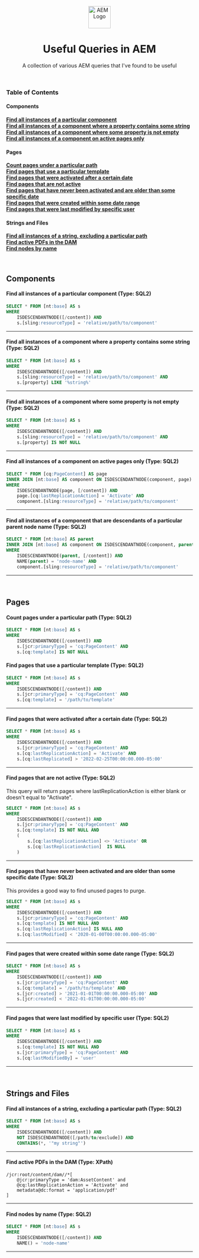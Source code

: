 <div align="center">
  <img height="60" src="https://static.wikia.nocookie.net/adobe/images/e/e2/Adobe_Experience_Manager_icon.svg/revision/latest/scale-to-width-down/512?cb=20200110101730" alt="AEM Logo">
  <h1>Useful Queries in AEM</h1>
  <p>A collection of various AEM queries that I've found to be useful</p>
</div>
<br>

### Table of Contents
#### Components
**[Find all instances of a particular component](#find-all-instances-of-a-particular-component-type-sql2)**<br>
**[Find all instances of a component where a property contains some string](#find-all-instances-of-a-component-where-a-property-contains-some-string-type-sql2)**<br>
**[Find all instances of a component where some property is not empty](#find-all-instances-of-a-component-where-some-property-is-not-empty-type-sql2)**<br>
**[Find all instances of a component on active pages only](#find-all-instances-of-a-component-on-active-pages-only-type-sql2)**<br>

#### Pages
**[Count pages under a particular path](#count-pages-under-a-particular-path-type-sql2)**<br>
**[Find pages that use a particular template](#find-pages-that-use-a-particular-template-type-sql2)**<br>
**[Find pages that were activated after a certain date](#find-pages-that-were-activated-after-a-certain-date-type-sql2)**<br>
**[Find pages that are not active](#find-pages-that-are-not-active-this-query-will-return-pages-where-lastreplicationaction-is-either-blank-or-doesnt-equal-to-activate-type-sql2)**<br>
**[Find pages that have never been activated and are older than some specific date](#find-pages-that-have-never-been-activated-and-are-older-than-some-specific-date-this-provides-a-good-way-to-find-unused-pages-to-purge-type-sql2)**<br>
**[Find pages that were created within some date range](#find-pages-that-were-created-within-some-date-range-type-sql2)**<br>
**[Find pages that were last modified by specific user](#find-pages-that-were-last-modified-by-specific-user-type-sql2)**<br>

#### Strings and Files
**[Find all instances of a string, excluding a particular path](#find-all-instances-of-a-string-excluding-a-particular-path-type-sql2)**<br>
**[Find active PDFs in the DAM](#find-active-pdfs-in-the-dam-type-xpath)**<br>
**[Find nodes by name](#find-nodes-by-name-type-sql2)**<br>

<br>

## Components

#### Find all instances of a particular component (Type: SQL2)

```sql
SELECT * FROM [nt:base] AS s 
WHERE
    ISDESCENDANTNODE([/content]) AND
    s.[sling:resourceType] = 'relative/path/to/component'
```

---

#### Find all instances of a component where a property contains some string (Type: SQL2)

```sql
SELECT * FROM [nt:base] AS s
WHERE
    ISDESCENDANTNODE([/content]) AND 
    s.[sling:resourceType] = 'relative/path/to/component' AND
    s.[property] LIKE '%string%'
```

---

#### Find all instances of a component where some property is not empty (Type: SQL2)

```sql
SELECT * FROM [nt:base] AS s 
WHERE
    ISDESCENDANTNODE([/content]) AND
    s.[sling:resourceType] = 'relative/path/to/component' AND
    s.[property] IS NOT NULL
```

---

#### Find all instances of a component on active pages only (Type: SQL2)

```sql
SELECT * FROM [cq:PageContent] AS page
INNER JOIN [nt:base] AS component ON ISDESCENDANTNODE(component, page)
WHERE
    ISDESCENDANTNODE(page, [/content]) AND
    page.[cq:lastReplicationAction] = 'Activate' AND
    component.[sling:resourceType] = 'relative/path/to/component'
```

---

#### Find all instances of a component that are descendants of a particular parent node name (Type: SQL2)

```sql
SELECT * FROM [nt:base] AS parent
INNER JOIN [nt:base] AS component ON ISDESCENDANTNODE(component, parent)
WHERE
    ISDESCENDANTNODE(parent, [/content]) AND
    NAME(parent) = 'node-name' AND
    component.[sling:resourceType] = 'relative/path/to/component'
```

---

<br>

## Pages

#### Count pages under a particular path (Type: SQL2)

```sql
SELECT * FROM [nt:base] AS s 
WHERE
    ISDESCENDANTNODE([/content]) AND
    s.[jcr:primaryType] = 'cq:PageContent' AND
    s.[cq:template] IS NOT NULL
```

#### Find pages that use a particular template (Type: SQL2)

```sql
SELECT * FROM [nt:base] AS s 
WHERE
    ISDESCENDANTNODE([/content]) AND
    s.[jcr:primaryType] = 'cq:PageContent' AND
    s.[cq:template] = '/path/to/template'
```

---

#### Find pages that were activated after a certain date (Type: SQL2)

```sql
SELECT * FROM [nt:base] AS s
WHERE
    ISDESCENDANTNODE([/content]) AND
    s.[jcr:primaryType] = 'cq:PageContent' AND
    s.[cq:lastReplicationAction] = 'Activate' AND
    s.[cq:lastReplicated] > '2022-02-25T00:00:00.000-05:00'
```

---

#### Find pages that are not active (Type: SQL2)
This query will return pages where lastReplicationAction is either blank or doesn't equal to "Activate".

```sql
SELECT * FROM [nt:base] AS s 
WHERE
    ISDESCENDANTNODE([/content]) AND
    s.[jcr:primaryType] = 'cq:PageContent' AND
    s.[cq:template] IS NOT NULL AND
    (
        s.[cq:lastReplicationAction] <> 'Activate' OR
        s.[cq:lastReplicationAction]  IS NULL
    )
```

---

#### Find pages that have never been activated and are older than some specific date (Type: SQL2)
This provides a good way to find unused pages to purge.

```sql
SELECT * FROM [nt:base] AS s 
WHERE
    ISDESCENDANTNODE([/content]) AND
    s.[jcr:primaryType] = 'cq:PageContent' AND
    s.[cq:template] IS NOT NULL AND
    s.[cq:lastReplicationAction] IS NULL AND
    s.[cq:lastModified] < '2020-01-00T00:00:00.000-05:00'
```

---

#### Find pages that were created within some date range (Type: SQL2)

```sql
SELECT * FROM [nt:base] AS s
WHERE
    ISDESCENDANTNODE([/content]) AND
    s.[jcr:primaryType] = 'cq:PageContent' AND
    s.[cq:template] = '/path/to/template' AND
    s.[jcr:created] > '2021-01-01T00:00:00.000-05:00' AND
    s.[jcr:created] < '2022-01-01T00:00:00.000-05:00'
```

---

#### Find pages that were last modified by specific user (Type: SQL2)

```sql
SELECT * FROM [nt:base] AS s
WHERE
    ISDESCENDANTNODE([/content]) AND 
    s.[cq:template] IS NOT NULL AND
    s.[jcr:primaryType] = 'cq:PageContent' AND
    s.[cq:lastModifiedBy] = 'user'
```

***
<br>

## Strings and Files

#### Find all instances of a string, excluding a particular path (Type: SQL2)

```sql
SELECT * FROM [nt:base] AS s 
WHERE
    ISDESCENDANTNODE([/content]) AND
    NOT ISDESCENDANTNODE([/path/to/exclude]) AND
    CONTAINS(*, '"my string"')
```

---

#### Find active PDFs in the DAM (Type: XPath)

```
/jcr:root/content/dam//*[
    @jcr:primaryType = 'dam:AssetContent' and
    @cq:lastReplicationAction = 'Activate' and
    metadata@dc:format = 'application/pdf'
]
```

---

#### Find nodes by name (Type: SQL2)

```sql
SELECT * FROM [nt:base] AS s
WHERE
    ISDESCENDANTNODE([/content]) AND
    NAME() = 'node-name'
```

---

